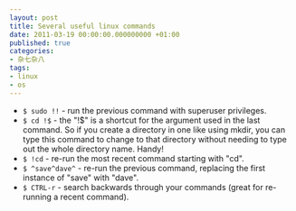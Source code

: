 ```yaml
---
layout: post
title: Several useful linux commands
date: 2011-03-19 00:00:00.000000000 +01:00
published: true
categories:
- 杂七杂八
tags:
- linux
- os
---
```

* `$ sudo !!` - run the previous command with superuser privileges.
* `$ cd !$` - the "!$" is a shortcut for the argument used in the last command. So if you create a directory in one like using mkdir, you can type this command to change to that directory without needing to type out the whole directory name. Handy!
* `$ !cd` - re-run the most recent command starting with "cd".
* `$ ^save^dave^` - re-run the previous command, replacing the first instance of "save" with "dave".
* `$ CTRL-r` - search backwards through your commands (great for re-running a recent command).
